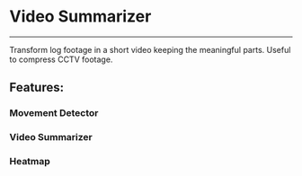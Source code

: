 # Video Summarizer

---

Transform log footage in a short video keeping the meaningful parts. Useful to compress CCTV footage.

## Features:

### Movement Detector

### Video Summarizer

### Heatmap